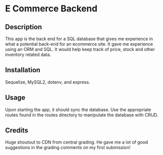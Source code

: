 # E Commerce Backend

## Description

This app is the back end for a SQL database that gives me experience in what a potential back-end for an ecommerce site. It gave me experience using an ORM and SQL. It would help keep track of price, stock and other inventory related data.

## Installation

Sequelize, MySQL2, dotenv, and express.

## Usage

Upon starting the app, it should sync the database. Use the appropriate routes found in the routes directory to manipulate the database with CRUD.

<!-- ![Link to walkthrough will go here]() -->

## Credits

Huge shoutout to CDN from central grading. He gave me a lot of good suggestions in the grading comments on my first submission!
